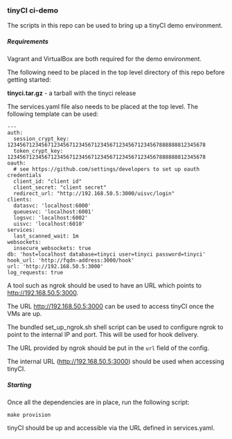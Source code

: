 ### tinyCI ci-demo

The scripts in this repo can be used to bring up a tinyCI demo environment.

##### Requirements

Vagrant and VirtualBox are both required for the demo environment.


The following need to be placed in the top level directory of this repo before getting started:

**tinyci.tar.gz** - a tarball with the tinyci release


The services.yaml file also needs to be placed at the top level.
The following template can be used:
```
---
auth:
  session_crypt_key: 1234567123456712345671234567123456712345671234567888888812345678
  token_crypt_key: 1234567123456712345671234567123456712345671234567888888812345678
oauth:
  # see https://github.com/settings/developers to set up oauth credentials
  client_id: "client id"
  client_secret: "client secret"
  redirect_url: "http://192.168.50.5:3000/uisvc/login"
clients:
  datasvc: 'localhost:6000'
  queuesvc: 'localhost:6001'
  logsvc: 'localhost:6002'
  uisvc: 'localhost:6010'
services:
  last_scanned_wait: 1m
websockets:
  insecure_websockets: true
db: 'host=localhost database=tinyci user=tinyci password=tinyci'
hook_url: 'http://fqdn-address:3000/hook'
url: 'http://192.168.50.5:3000'
log_requests: true
```


A tool such as ngrok should be used to have an URL which points to http://192.168.50.5:3000.

The URL http://192.168.50.5:3000 can be used to access tinyCI once the VMs are up.

The bundled set_up_ngrok.sh shell script can be used to configure ngrok to point to the internal
IP and port. This will be used for hook delivery.

The URL provided by ngrok should be put in the `url` field of the config.

The internal URL (http://192.168.50.5:3000) should be used when accessing tinyCI.

##### Starting

Once all the dependencies are in place, run the following script:
```
make provision
```

tinyCI should be up and accessible via the URL defined in services.yaml.
